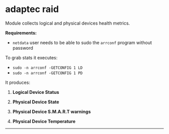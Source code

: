 # adaptec raid

Module collects logical and physical devices health metrics.

**Requirements:**
 * `netdata` user needs to be able to sudo the `arrconf` program without password

To grab stats it executes:
 * `sudo -n arrconf -GETCONFIG 1 LD`
 * `sudo -n arrconf -GETCONFIG 1 PD`


It produces:

1. **Logical Device Status**

2. **Physical Device State**

3. **Physical Device S.M.A.R.T warnings**

4. **Physical Device Temperature**

---
